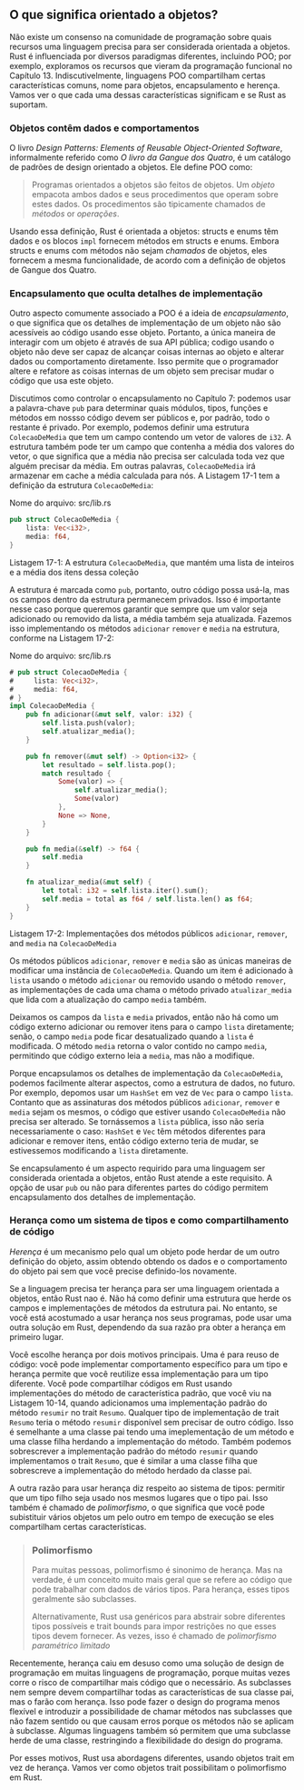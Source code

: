 ## O que significa orientado a objetos?

Não existe um consenso na comunidade de programação sobre quais recursos uma
linguagem precisa para ser considerada orientada a objetos. Rust é influenciada por diversos
paradigmas diferentes, incluindo POO; por exemplo, exploramos os
recursos que vieram da programação funcional no Capítulo 13. Indiscutivelmente, linguagens POO
compartilham certas características comuns, nome para objetos, encapsulamento
e herença. Vamos ver o que cada uma dessas características significam e
se Rust as suportam.

### Objetos contêm dados e comportamentos

O livro *Design Patterns: Elements of Reusable Object-Oriented Software*,
informalmente referido como *O livro da Gangue dos Quatro*, é um catálogo de
padrões de design orientado a objetos. Ele define POO como:

> Programas orientados a objetos são feitos de objetos. Um *objeto* empacota ambos
> dados e seus procedimentos que operam sobre estes dados. Os procedimentos são
> tipicamente chamados de *métodos* or *operações*.

Usando essa definição, Rust é orientada a objetos: structs e enums têm dados
e os blocos `impl` fornecem métodos em structs e enums. Embora structs e
enums com métodos não sejam *chamados* de objetos, eles fornecem a mesma
funcionalidade, de acordo com a definição de objetos de Gangue dos Quatro.

### Encapsulamento que oculta detalhes de implementação

Outro aspecto comumente associado a POO é a ideia de *encapsulamento*,
o que significa que os detalhes de implementação de um objeto não são acessíveis ao
código usando esse objeto. Portanto, a única maneira de interagir com um objeto é 
através de sua API pública; codigo usando o objeto não deve ser capaz de alcançar
coisas internas ao objeto e alterar dados ou comportamento diretamente. Isso permite que o
programador altere e refatore as coisas internas de um objeto sem precisar
mudar o código que usa este objeto.

Discutimos como controlar o encapsulamento no Capítulo 7: podemos usar a palavra-chave `pub`
para determinar quais módulos, tipos, funções e métodos em nossso código
devem ser públicos e, por padrão, todo o restante é privado. Por exemplo,
podemos definir uma estrutura `ColecaoDeMedia` que tem um campo contendo um vetor de
valores de `i32`. A estrutura também pode ter um campo que contenha a média dos
valores do vetor, o que significa que a média não precisa ser calculada
toda vez que alguém precisar da média. Em outras palavras, `ColecaoDeMedia` irá
armazenar em cache a média calculada para nós. A Listagem 17-1 tem a definição da
estrutura `ColecaoDeMedia`:

<span class="filename">Nome do arquivo: src/lib.rs</span>

```rust
pub struct ColecaoDeMedia {
    lista: Vec<i32>,
    media: f64,
}
```

<span class="caption">Listagem 17-1: A estrutura `ColecaoDeMedia`, que
mantém uma lista de inteiros e a média dos itens dessa
coleção</span>

A estrutura é marcada como `pub`, portanto, outro código possa usá-la, mas os campos dentro
da estrutura permanecem privados. Isso é importante nesse caso porque queremos
garantir que sempre que um valor seja adicionado ou removido da lista, a média também seja
atualizada. Fazemos isso implementando os métodos `adicionar` `remover` e `media`
na estrutura, conforme na Listagem 17-2:

<span class="filename">Nome do arquivo: src/lib.rs</span>

```rust
# pub struct ColecaoDeMedia {
#     lista: Vec<i32>,
#     media: f64,
# }
impl ColecaoDeMedia {
    pub fn adicionar(&mut self, valor: i32) {
        self.lista.push(valor);
        self.atualizar_media();
    }

    pub fn remover(&mut self) -> Option<i32> {
        let resultado = self.lista.pop();
        match resultado {
            Some(valor) => {
                self.atualizar_media();
                Some(valor)
            },
            None => None,
        }
    }

    pub fn media(&self) -> f64 {
        self.media
    }

    fn atualizar_media(&mut self) {
        let total: i32 = self.lista.iter().sum();
        self.media = total as f64 / self.lista.len() as f64;
    }
}
```

<span class="caption">Listagem 17-2: Implementações dos métodos públicos
`adicionar`, `remover`, and `media` na `ColecaoDeMedia`</span>

Os métodos públicos `adicionar`, `remover` e `media` são as únicas maneiras de modificar
uma instância de `ColecaoDeMedia`. Quando um item é adicionado à `lista` usando o
método `adicionar` ou removido usando o método `remover`, as implementações de cada uma
chama o método privado `atualizar_media` que lida com a atualização do
campo `media` também.

Deixamos os campos da `lista` e `media` privados, então não há como um
código externo adicionar ou remover itens para o campo `lista` diretamente; senão,
o campo `media` pode ficar desatualizado quando a `lista` é modificada. O método `media`
retorna o valor contido no campo `media`, permitindo que código externo
leia a `media`, mas não a modifique.

Porque encapsulamos os detalhes de implementação da `ColecaoDeMedia`,
podemos facilmente alterar aspectos, como a estrutura de dados, no futuro. Por
exemplo,  depomos usar um `HashSet` em vez de `Vec` para o campo `lista`. Contanto
que as assinaturas dos métodos públicos `adicionar`, `remover` e `media`
sejam os mesmos, o código que estiver usando `ColecaoDeMedia` não precisa ser alterado. Se tornássemos
a `lista` pública, isso não seria necessariamente o caso: `HashSet`
e `Vec` têm métodos diferentes para adicionar e remover itens, então código externo
teria de mudar, se estivessemos modificando a `lista` diretamente.

Se encapsulamento é um aspecto requirido para uma linguagem ser considerada orientada
a objetos, então Rust atende a este requisito. A opção de usar `pub` ou não para
diferentes partes do código permitem encapsulamento dos detalhes de implementação.

### Herança como um sistema de tipos e como compartilhamento de código

*Herença* é um mecanismo pelo qual um objeto pode herdar de um outro
definição do objeto, assim obtendo obtendo os dados e o comportamento do objeto pai sem
que você precise definido-los novamente.

Se a linguagem precisa ter herança para ser uma linguagem orientada a objetos, então
Rust nao é. Não há como definir uma estrutura que herde
os campos e implementações de métodos da estrutura pai. No entanto, se você está acostumado a usar
herança nos seus programas, pode usar uma outra solução em Rust,
dependendo da sua razão pra obter a herança em primeiro lugar.

Você escolhe herança por dois motivos principais. Uma é para reuso de código: você pode
implementar comportamento específico para um tipo e herança permite que você
reutilize essa implementação para um tipo diferente.  Você pode compartilhar códigos em Rust usando
implementações do método de característica padrão, que você viu na Listagem 10-14,
quando adicionamos uma implementação padrão do método `resumir` no
trait `Resumo`. Qualquer tipo de implementação de trait `Resumo` teria o
método `resumir` disponível sem precisar de outro código. Isso é semelhante a
uma classe pai tendo uma imeplementação de um método e uma classe filha
herdando a implementação do método. Também podemos sobrescrever a
implementação padrão do método `resumir` quando implementamos o
trait `Resumo`, que é similar a uma classe filha que sobrescreve a
implementação do método herdado da classe pai.

A outra razão para usar herança diz respeito ao sistema de tipos: permitir que um
tipo filho seja usado nos mesmos lugares que o tipo pai. Isso também é
chamado de *polimorfismo*, o que significa que você pode subistituir vários objetos um pelo
outro em tempo de execução se eles compartilham certas características.

> ### Polimorfismo
>
> Para muitas pessoas, polimorfismo é sinonimo de herança. Mas 
> na verdade, é um conceito muito mais geral que se refere ao código que pode trabalhar com dados
> de vários tipos. Para herança, esses tipos geralmente são subclasses.
>
> Alternativamente, Rust usa genéricos para abstrair sobre diferentes tipos possíveis e
>trait bounds para impor restrições no que esses tipos devem fornecer. As vezes,
> isso é chamado de *polimorfismo paramétrico limitado*

Recentemente, herança caiu em desuso como uma solução de design de programação
em muitas linguagens de programação, porque muitas vezes corre o risco de compartilhar mais código
que o necessário. As subclasses nem sempre devem compartilhar todas as características de sua
classe pai, mas o farão com herança. Isso pode fazer o design do programa
menos flexível e introduzir a possibilidade de chamar métodos nas subclasses
que não fazem sentido ou que causam erros porque os métodos não se aplicam
à subclasse. Algumas linguagens também só permitem que uma subclasse herde de
uma classe, restringindo a flexibilidade do design do programa.

Por esses motivos, Rust usa abordagens diferentes, usando objetos trait em vez
de herança. Vamos ver como objetos trait possibilitam o polimorfismo em Rust.

